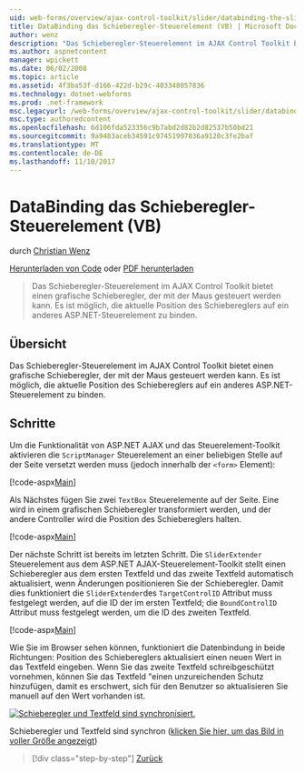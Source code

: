 ```yaml
---
uid: web-forms/overview/ajax-control-toolkit/slider/databinding-the-slider-control-vb
title: DataBinding das Schieberegler-Steuerelement (VB) | Microsoft Docs
author: wenz
description: "Das Schieberegler-Steuerelement im AJAX Control Toolkit bietet einen grafische Schieberegler, der mit der Maus gesteuert werden kann. Es ist möglich, binden Sie die aktuelle Position..."
ms.author: aspnetcontent
manager: wpickett
ms.date: 06/02/2008
ms.topic: article
ms.assetid: 4f3ba53f-d166-422d-b29c-403348057836
ms.technology: dotnet-webforms
ms.prod: .net-framework
msc.legacyurl: /web-forms/overview/ajax-control-toolkit/slider/databinding-the-slider-control-vb
msc.type: authoredcontent
ms.openlocfilehash: 6d106fda523356c9b7abd2d82b2d82537b50bd21
ms.sourcegitcommit: 9a9483aceb34591c97451997036a9120c3fe2baf
ms.translationtype: MT
ms.contentlocale: de-DE
ms.lasthandoff: 11/10/2017
---
```

<a name="databinding-the-slider-control-vb"></a>DataBinding das Schieberegler-Steuerelement (VB)
====================
durch [Christian Wenz](https://github.com/wenz)

[Herunterladen von Code](http://download.microsoft.com/download/9/3/f/93f8daea-bebd-4821-833b-95205389c7d0/Slider0.vb.zip) oder [PDF herunterladen](http://download.microsoft.com/download/2/d/c/2dc10e34-6983-41d4-9c08-f78f5387d32b/slider0VB.pdf)

> Das Schieberegler-Steuerelement im AJAX Control Toolkit bietet einen grafische Schieberegler, der mit der Maus gesteuert werden kann. Es ist möglich, die aktuelle Position des Schiebereglers auf ein anderes ASP.NET-Steuerelement zu binden.


## <a name="overview"></a>Übersicht

Das Schieberegler-Steuerelement im AJAX Control Toolkit bietet einen grafische Schieberegler, der mit der Maus gesteuert werden kann. Es ist möglich, die aktuelle Position des Schiebereglers auf ein anderes ASP.NET-Steuerelement zu binden.

## <a name="steps"></a>Schritte

Um die Funktionalität von ASP.NET AJAX und das Steuerelement-Toolkit aktivieren die `ScriptManager` Steuerelement an einer beliebigen Stelle auf der Seite versetzt werden muss (jedoch innerhalb der `<form>` Element):

[!code-aspx[Main](databinding-the-slider-control-vb/samples/sample1.aspx)]

Als Nächstes fügen Sie zwei `TextBox` Steuerelemente auf der Seite. Eine wird in einem grafischen Schieberegler transformiert werden, und der andere Controller wird die Position des Schiebereglers halten.

[!code-aspx[Main](databinding-the-slider-control-vb/samples/sample2.aspx)]

Der nächste Schritt ist bereits im letzten Schritt. Die `SliderExtender` Steuerelement aus dem ASP.NET AJAX-Steuerelement-Toolkit stellt einen Schieberegler aus dem ersten Textfeld und das zweite Textfeld automatisch aktualisiert, wenn Änderungen positionieren Sie der Schieberegler. Damit dies funktioniert die `SliderExtender`des `TargetControlID` Attribut muss festgelegt werden, auf die ID der im ersten Textfeld; die `BoundControlID` Attribut muss festgelegt werden, um die ID des zweiten Textfeld.

[!code-aspx[Main](databinding-the-slider-control-vb/samples/sample3.aspx)]

Wie Sie im Browser sehen können, funktioniert die Datenbindung in beide Richtungen: Position des Schiebereglers aktualisiert einen neuen Wert in das Textfeld eingeben. Wenn Sie das zweite Textfeld schreibgeschützt vornehmen, können Sie das Textfeld "einen unzureichenden Schutz hinzufügen, damit es erschwert, sich für den Benutzer so aktualisieren Sie manuell auf den Wert vorhanden ist.


[![Schieberegler und Textfeld sind synchronisiert.](databinding-the-slider-control-vb/_static/image2.png)](databinding-the-slider-control-vb/_static/image1.png)

Schieberegler und Textfeld sind synchron ([klicken Sie hier, um das Bild in voller Größe angezeigt](databinding-the-slider-control-vb/_static/image3.png))

>[!div class="step-by-step"]
[Zurück](using-the-slider-control-with-auto-postback-vb.md)
